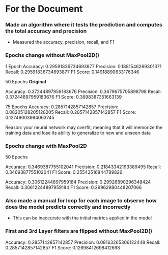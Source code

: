 # For the Document

### Made an algorithm where it tests the prediction and computes the total accuracy and precision
- Measured the accuracy, precision, recall, and F1

### Epochs change without MaxPool2D()

1 Epoch
Accuracy: 0.29591836734693877
Precision: 0.1881546269301371
Recall: 0.29591836734693877
F1 Score: 0.14918890633176346

50 Epochs **Original**

Accuracy: 0.37244897959183676
Precision: 0.3679675705898798
Recall: 0.37244897959183676
F1 Score: 0.3698387351663139

75 Epochs
Accuracy: 0.2857142857142857
Precision: 0.08205128205128205
Recall: 0.2857142857142857
F1 Score: 0.12749003984063745

Reason: 
 your neural network may overfit, meaning that it will memorize the training data and lose its ability to generalize to new and unseen data

### Epochs change with MaxPool2D

50 Epochs

Accuracy: 0.3469387755102041
Precision: 0.21843342193389495
Recall: 0.3469387755102041
F1 Score: 0.25543516844789826

Accuracy: 0.30612244897959184
Precision: 0.29926890296348424
Recall: 0.30612244897959184
F1 Score: 0.29962980448207066


### Also made a manual for loop for each image to observe how does the model predicts correctly and incorrectly
- This can be inaccurate with the initial metrics applied in the model 


### First and 3rd Layer filters are flipped without MaxPool2D()
Accuracy: 0.2857142857142857
Precision: 0.08163265306122448
Recall: 0.2857142857142857
F1 Score: 0.12698412698412698

